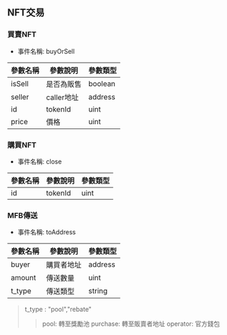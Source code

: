 ## NFT交易
### 買賣NFT
- 事件名稱: buyOrSell

| 參數名稱 | 參數說明 | 參數類型 |
|--------|--------|--------|
|isSell|是否為販售|boolean|
|seller|caller地址|address|
|id|tokenId|uint|
|price|價格|uint|

### 購買NFT
- 事件名稱: close

| 參數名稱 | 參數說明 | 參數類型 |
|--------|--------|--------|
|id|tokenId|uint|

### MFB傳送
- 事件名稱: toAddress

| 參數名稱 | 參數說明 | 參數類型 |
|--------|--------|--------|
|buyer|購買者地址|address|
|amount|傳送數量|uint|
|t_type|傳送類型|string|
> t_type : "pool","rebate"
>> pool: 轉至獎勵池
>> purchase: 轉至販賣者地址
>> operator: 官方錢包

